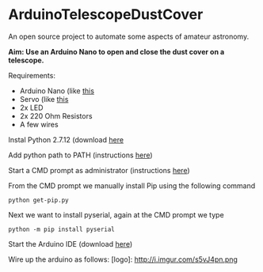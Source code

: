 # ArduinoTelescopeDustCover
An open source project to automate some aspects of amateur astronomy.

**Aim: Use an Arduino Nano to open and close the dust cover on a telescope.**

Requirements:
- Arduino Nano (like [this](https://www.aliexpress.com/item/Nano-3-0-controller-compatible-with-arduino-nano-CH340-USB-driver-with-CABLE-NANO-V3-0/32478082112.html?spm=2114.01010208.3.11.omwhu1&ws_ab_test=searchweb0_0,searchweb201602_5_10065_10068_10084_10083_10080_10082_10081_10060_10061_10062_10056_10055_10054_10059_10078_10079_10073_10096_10070_10100_10052_423_10050_10051_424,searchweb201603_8&btsid=b7afc5ec-93f1-4158-8d06-f842e11ed59a)
- Servo (like [this](https://www.aliexpress.com/item/Micro-9g-servo-RC-SG90-Aircraft-airplane-model-parts-for-Unique-model-Biplane-Helicopter-Accessories/32677485253.html?spm=2114.01010208.3.21.hMGnOQ&ws_ab_test=searchweb0_0,searchweb201602_5_10065_10068_10084_10083_10080_10082_10081_10060_10061_10062_10056_10055_10054_10059_10078_10079_10073_10096_10070_10100_10052_423_10050_10051_424,searchweb201603_8&btsid=b4745c77-5a61-4155-9d28-949cdfefc80d)
- 2x LED
- 2x 220 Ohm Resistors
- A few wires

Instal Python 2.7.12 (download [here](https://www.python.org/downloads/)

Add python path to PATH (instructions [here](http://stackoverflow.com/questions/3701646/how-to-add-to-the-pythonpath-in-windows-7))

Start a CMD prompt as administrator (instructions [here](https://technet.microsoft.com/en-us/library/cc947813(v=ws.10).aspx)) 

From the CMD prompt we manually install Pip using the following command

`python get-pip.py`

Next we want to install pyserial, again at the CMD prompt we type

`python -m pip install pyserial`

Start the Arduino IDE (download [here](https://www.arduino.cc/en/Main/Software))

Wire up the arduino as follows: 
[logo]: http://i.imgur.com/s5vJ4pn.png
